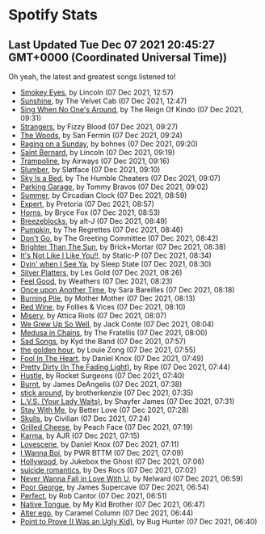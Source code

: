 
# Spotify Stats
## Last Updated Tue Dec 07 2021 20:45:27 GMT+0000 (Coordinated Universal Time))

Oh yeah, the latest and greatest songs listened to!

- [Smokey Eyes](https://www.last.fm/music/Lincoln/_/Smokey+Eyes), by Lincoln (07 Dec 2021, 12:57)
- [Sunshine](https://www.last.fm/music/The+Velvet+Cab/_/Sunshine), by The Velvet Cab (07 Dec 2021, 12:47)
- [Sing When No One's Around](https://www.last.fm/music/The+Reign+Of+Kindo/_/Sing+When+No+One%27s+Around), by The Reign Of Kindo (07 Dec 2021, 09:31)
- [Strangers](https://www.last.fm/music/Fizzy+Blood/_/Strangers), by Fizzy Blood (07 Dec 2021, 09:27)
- [The Woods](https://www.last.fm/music/San+Fermin/_/The+Woods), by San Fermin (07 Dec 2021, 09:24)
- [Raging on a Sunday](https://www.last.fm/music/bohnes/_/Raging+on+a+Sunday), by bohnes (07 Dec 2021, 09:20)
- [Saint Bernard](https://www.last.fm/music/Lincoln/_/Saint+Bernard), by Lincoln (07 Dec 2021, 09:19)
- [Trampoline](https://www.last.fm/music/Airways/_/Trampoline), by Airways (07 Dec 2021, 09:16)
- [Slumber](https://www.last.fm/music/Sl%C3%B8tface/_/Slumber), by Sløtface (07 Dec 2021, 09:10)
- [Sky Is a Bed](https://www.last.fm/music/The+Humble+Cheaters/_/Sky+Is+a+Bed), by The Humble Cheaters (07 Dec 2021, 09:07)
- [Parking Garage](https://www.last.fm/music/Tommy+Bravos/_/Parking+Garage), by Tommy Bravos (07 Dec 2021, 09:02)
- [Summer](https://www.last.fm/music/Circadian+Clock/_/Summer), by Circadian Clock (07 Dec 2021, 08:59)
- [Expert](https://www.last.fm/music/Pretoria/_/Expert), by Pretoria (07 Dec 2021, 08:57)
- [Horns](https://www.last.fm/music/Bryce+Fox/_/Horns), by Bryce Fox (07 Dec 2021, 08:53)
- [Breezeblocks](https://www.last.fm/music/alt-J/_/Breezeblocks), by alt-J (07 Dec 2021, 08:49)
- [Pumpkin](https://www.last.fm/music/The+Regrettes/_/Pumpkin), by The Regrettes (07 Dec 2021, 08:46)
- [Don't Go](https://www.last.fm/music/The+Greeting+Committee/_/Don%27t+Go), by The Greeting Committee (07 Dec 2021, 08:42)
- [Brighter Than The Sun](https://www.last.fm/music/Brick%252BMortar/_/Brighter+Than+The+Sun), by Brick+Mortar (07 Dec 2021, 08:38)
- [It's Not Like I Like You!!](https://www.last.fm/music/Static-P/_/It%27s+Not+Like+I+Like+You!!), by Static-P (07 Dec 2021, 08:34)
- [Dyin' when I See Ya](https://www.last.fm/music/Sleep+State/_/Dyin%27+when+I+See+Ya), by Sleep State (07 Dec 2021, 08:30)
- [Silver Platters](https://www.last.fm/music/Les+Gold/_/Silver+Platters), by Les Gold (07 Dec 2021, 08:26)
- [Feel Good](https://www.last.fm/music/Weathers/_/Feel+Good), by Weathers (07 Dec 2021, 08:23)
- [Once upon Another Time](https://www.last.fm/music/Sara+Bareilles/_/Once+upon+Another+Time), by Sara Bareilles (07 Dec 2021, 08:18)
- [Burning Pile](https://www.last.fm/music/Mother+Mother/_/Burning+Pile), by Mother Mother (07 Dec 2021, 08:13)
- [Red Wine](https://www.last.fm/music/Follies+&+Vices/_/Red+Wine), by Follies & Vices (07 Dec 2021, 08:10)
- [Misery](https://www.last.fm/music/Attica+Riots/_/Misery), by Attica Riots (07 Dec 2021, 08:07)
- [We Grew Up So Well](https://www.last.fm/music/Jack+Conte/_/We+Grew+Up+So+Well), by Jack Conte (07 Dec 2021, 08:04)
- [Medusa in Chains](https://www.last.fm/music/The+Fratellis/_/Medusa+in+Chains), by The Fratellis (07 Dec 2021, 08:00)
- [Sad Songs](https://www.last.fm/music/Kyd+the+Band/_/Sad+Songs), by Kyd the Band (07 Dec 2021, 07:57)
- [the golden hour](https://www.last.fm/music/Louie+Zong/_/the+golden+hour), by Louie Zong (07 Dec 2021, 07:55)
- [Fool In The Heart](https://www.last.fm/music/Daniel+Knox/_/Fool+In+The+Heart), by Daniel Knox (07 Dec 2021, 07:49)
- [Pretty Dirty (In The Fading Light)](https://www.last.fm/music/Ripe/_/Pretty+Dirty+(In+The+Fading+Light)), by Ripe (07 Dec 2021, 07:44)
- [Hustle](https://www.last.fm/music/Rocket+Surgeons/_/Hustle), by Rocket Surgeons (07 Dec 2021, 07:40)
- [Burnt](https://www.last.fm/music/James+DeAngelis/_/Burnt), by James DeAngelis (07 Dec 2021, 07:38)
- [stick around](https://www.last.fm/music/brotherkenzie/_/stick+around), by brotherkenzie (07 Dec 2021, 07:35)
- [L.V.S. (Your Lady Waits)](https://www.last.fm/music/Shayfer+James/_/L.V.S.+(Your+Lady+Waits)), by Shayfer James (07 Dec 2021, 07:31)
- [Stay With Me](https://www.last.fm/music/Better+Love/_/Stay+With+Me), by Better Love (07 Dec 2021, 07:28)
- [Skulls](https://www.last.fm/music/Civilian/_/Skulls), by Civilian (07 Dec 2021, 07:24)
- [Grilled Cheese](https://www.last.fm/music/Peach+Face/_/Grilled+Cheese), by Peach Face (07 Dec 2021, 07:19)
- [Karma](https://www.last.fm/music/AJR/_/Karma), by AJR (07 Dec 2021, 07:15)
- [Lovescene](https://www.last.fm/music/Daniel+Knox/_/Lovescene), by Daniel Knox (07 Dec 2021, 07:11)
- [I Wanna Boi](https://www.last.fm/music/PWR+BTTM/_/I+Wanna+Boi), by PWR BTTM (07 Dec 2021, 07:09)
- [Hollywood](https://www.last.fm/music/Jukebox+the+Ghost/_/Hollywood), by Jukebox the Ghost (07 Dec 2021, 07:06)
- [suicide romantics](https://www.last.fm/music/Des+Rocs/_/suicide+romantics), by Des Rocs (07 Dec 2021, 07:02)
- [Never Wanna Fall in Love With U](https://www.last.fm/music/Nelward/_/Never+Wanna+Fall+in+Love+With+U), by Nelward (07 Dec 2021, 06:59)
- [Poor George](https://www.last.fm/music/James+Supercave/_/Poor+George), by James Supercave (07 Dec 2021, 06:54)
- [Perfect](https://www.last.fm/music/Rob+Cantor/_/Perfect), by Rob Cantor (07 Dec 2021, 06:51)
- [Native Tongue](https://www.last.fm/music/My+Kid+Brother/_/Native+Tongue), by My Kid Brother (07 Dec 2021, 06:47)
- [Alter ego](https://www.last.fm/music/Caramel+Column/_/Alter+ego), by Caramel Column (07 Dec 2021, 06:44)
- [Point to Prove (I Was an Ugly Kid)](https://www.last.fm/music/Bug+Hunter/_/Point+to+Prove+(I+Was+an+Ugly+Kid)), by Bug Hunter (07 Dec 2021, 06:40)
